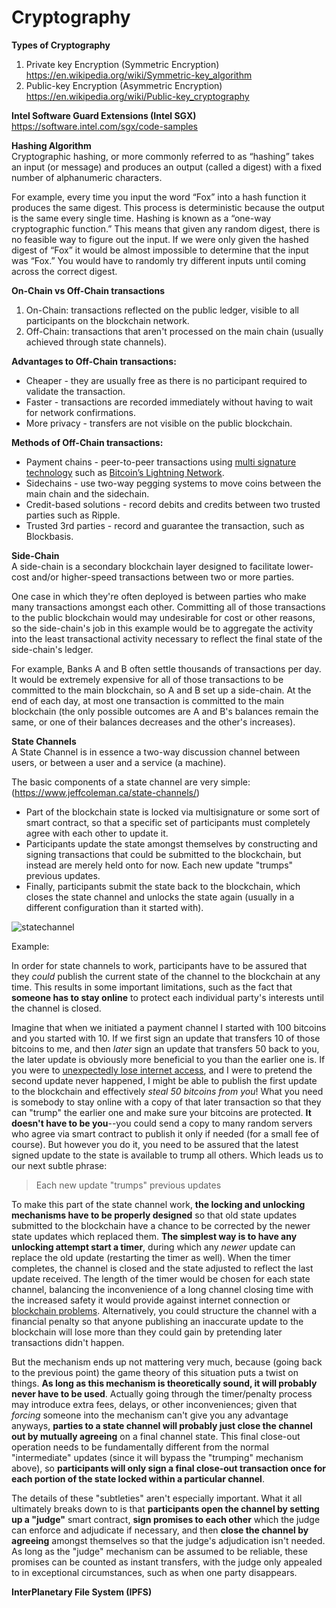 # Cryptography

<b>Types of Cryptography</b>
1. Private key Encryption (Symmetric Encryption) <br />
https://en.wikipedia.org/wiki/Symmetric-key_algorithm
2. Public-key Encryption (Asymmetric Encryption)  <br />
https://en.wikipedia.org/wiki/Public-key_cryptography

<b>Intel Software Guard Extensions (Intel SGX) </b><br />
https://software.intel.com/sgx/code-samples

<b>Hashing Algorithm</b><br />
Cryptographic hashing, or more commonly referred to as “hashing” takes an input (or message) and produces an output (called a digest) with a fixed number of alphanumeric characters. 

For example, every time you input the word “Fox” into a hash function it produces the same digest. This process is deterministic because the output is the same every single time. Hashing is known as a “one-way cryptographic function.” This means that given any random digest, there is no feasible way to figure out the input. If we were only given the hashed digest of “Fox” it would be almost impossible to determine that the input was “Fox.” You would have to randomly try different inputs until coming across the correct digest.

<b>On-Chain vs Off-Chain transactions</b>
1. On-Chain: transactions reflected on the public ledger, visible to all participants on the blockchain network.
2. Off-Chain: transactions that aren't processed on the main chain (usually achieved through state channels).

<b>Advantages to Off-Chain transactions:</b>
* Cheaper - they are usually free as there is no participant required to validate the transaction.
* Faster - transactions are recorded immediately without having to wait for network confirmations.
* More privacy - transfers are not visible on the public blockchain.

<b>Methods of Off-Chain transactions:</b>
* Payment chains - peer-to-peer transactions using <a href="https://goo.gl/oF7AYy">multi signature technology</a> such as <a href="https://goo.gl/PtfSyv">Bitcoin’s Lightning Network</a>.
* Sidechains - use two-way pegging systems to move coins between the main chain and the sidechain.
* Credit-based solutions - record debits and credits between two trusted parties such as Ripple.
* Trusted 3rd parties - record and guarantee the transaction, such as Blockbasis.

<b>Side-Chain</b><br />
A side-chain is a secondary blockchain layer designed to facilitate lower-cost and/or higher-speed transactions between two or more parties. 

One case in which they're often deployed is between parties who make many transactions amongst each other. Committing all of those transactions to the public blockchain would may undesirable for cost or other reasons, so the side-chain's job in this example would be to aggregate the activity into the least transactional activity necessary to reflect the final state of the side-chain's ledger.

For example, Banks A and B often settle thousands of transactions per day. It would be extremely expensive for all of those transactions to be committed to the main blockchain, so A and B set up a side-chain. At the end of each day, at most one transaction is committed to the main blockchain (the only possible outcomes are A and B's balances remain the same, or one of their balances decreases and the other's increases).

<b>State Channels</b> <br />
A State Channel is in essence a two-way discussion channel between users, or between a user and a service (a machine).

The basic components of a state channel are very simple: (https://www.jeffcoleman.ca/state-channels/)
* Part of the blockchain state is locked via multisignature or some sort of smart contract, so that a specific set of participants must completely agree with each other to update it.
* Participants update the state amongst themselves by constructing and signing transactions that could be submitted to the blockchain, but instead are merely held onto for now. Each new update "trumps" previous updates.
* Finally, participants submit the state back to the blockchain, which closes the state channel and unlocks the state again (usually in a different configuration than it started with).

![statechannel](https://user-images.githubusercontent.com/5309726/42352030-ac42c046-80ea-11e8-80ce-c03bda55a704.png)

Example:<br />
<p>In order for state channels to work, participants have to be assured that they <em>could</em> publish the current state of the channel to the blockchain at any time.  This results in some important limitations, such as the fact that <strong>someone has to stay online</strong> to protect each individual party's interests until the channel is closed.</p>

<p>Imagine that when we initiated a payment channel I started with 100 bitcoins and you started with 10.  If we first sign an update that transfers 10 of those bitcoins to me, and then <em>later</em> sign an update that transfers 50 back to you, the later update is obviously more beneficial to you than the earlier one is.  If you were to <a href="http://www.slashgear.com/three-arrested-for-trying-to-cut-undersea-internet-cable-27275579/">unexpectedly lose internet access</a>, and I were to pretend the second update never happened, I might be able to publish the first update to the blockchain and effectively <em>steal 50 bitcoins from you</em>!  What you need is somebody to stay online with a copy of that later transaction so that they can "trump" the earlier one and make sure your bitcoins are protected.  <strong>It doesn't have to be you</strong>--you could send a copy to many random servers who agree via smart contract to publish it only if needed (for a small fee of course).  But however you do it, you need to be assured that the latest signed update to the state is available to trump all others.  Which leads us to our next subtle phrase:</p>

<blockquote>
  <p>Each new update "trumps" previous updates</p>
</blockquote>

<p>To make this part of the state channel work, <strong>the locking and unlocking mechanisms have to be properly designed</strong> so that old state updates submitted to the blockchain have a chance to be corrected by the newer state updates which replaced them.  <strong>The simplest way is to have any unlocking attempt start a timer</strong>, during which any <em>newer</em> update can replace the old update (restarting the timer as well).  When the timer completes, the channel is closed and the state adjusted to reflect the last update received.  The length of the timer would be chosen for each state channel, balancing the inconvenience of a long channel closing time with the increased safety it would provide against internet connection or <a href="https://bitcoin.org/en/alert/2015-07-04-spv-mining#list-of-forks">blockchain problems</a>.  Alternatively, you could structure the channel with a financial penalty so that anyone publishing an inaccurate update to the blockchain will lose more than they could gain by pretending later transactions didn't happen.</p>

<p>But the mechanism ends up not mattering very much, because (going back to the previous point) the game theory of this situation puts a twist on things.  <strong>As long as this mechanism is theoretically sound, it will probably never have to be used</strong>.  Actually going through the timer/penalty process may introduce extra fees, delays, or other inconveniences; given that <em>forcing</em> someone into the mechanism can't give you any advantage anyways, <strong>parties to a state channel will probably just close the channel out by mutually agreeing</strong> on a final channel state.  This final close-out operation needs to be fundamentally different from the normal "intermediate" updates (since it will bypass the "trumping" mechanism above), so <strong>participants will only sign a final close-out transaction once for each portion of the state locked within a particular channel</strong>.</p>

<p>The details of these "subtleties" aren't especially important.  What it all ultimately breaks down to is that <strong>participants open the channel by setting up a "judge"</strong> smart contract, <strong>sign promises to each other</strong> which the judge can enforce and adjudicate if necessary, and then <strong>close the channel by agreeing</strong> amongst themselves so that the judge's adjudication isn't needed.  As long as the "judge" mechanism can be assumed to be reliable, these promises can be counted as instant transfers, with the judge only appealed to in exceptional circumstances, such as when one party disappears.</p>

<b>InterPlanetary File System (IPFS)</b>

